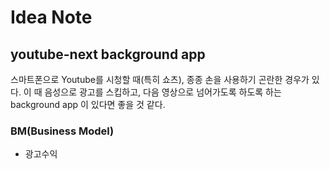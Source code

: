 # Idea Note

## youtube-next background app

스마트폰으로 Youtube를 시청할 때(특히 쇼츠), 종종 손을 사용하기 곤란한 경우가 있다.
이 때 음성으로 광고를 스킵하고, 다음 영상으로 넘어가도록 하도록 하는 background app 이 있다면 좋을
것 같다.

### BM(Business Model)

- 광고수익
